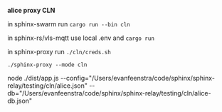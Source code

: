 **alice proxy CLN**

in sphinx-swarm run `cargo run --bin cln`

in sphinx-rs/vls-mqtt use local .env and `cargo run`

in sphinx-proxy run `./cln/creds.sh`

`./sphinx-proxy --mode cln`

node ./dist/app.js --config="/Users/evanfeenstra/code/sphinx/sphinx-relay/testing/cln/alice.json" --db="/Users/evanfeenstra/code/sphinx/sphinx-relay/testing/cln/alice-db.json"
